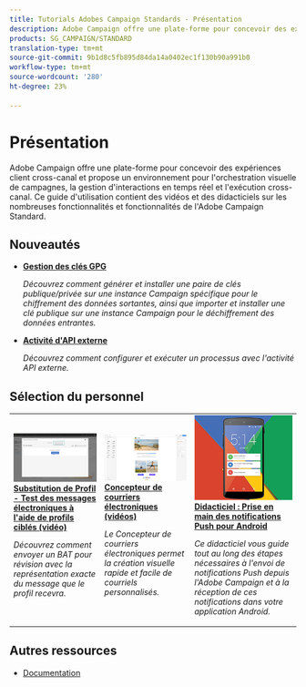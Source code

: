 ```yaml
---
title: Tutorials Adobes Campaign Standards - Présentation
description: Adobe Campaign offre une plate-forme pour concevoir des expériences client cross-canal et propose un environnement pour l'orchestration visuelle de campagnes, la gestion d'interactions en temps réel et l'exécution cross-canal. Ce guide d'utilisation contient des vidéos et des didacticiels sur les nombreuses fonctionnalités et fonctionnalités de l'Adobe Campaign Standard.
products: SG_CAMPAIGN/STANDARD
translation-type: tm+mt
source-git-commit: 9b1d8c5fb895d84da14a0402ec1f130b90a991b0
workflow-type: tm+mt
source-wordcount: '280'
ht-degree: 23%

---
```



# Présentation

Adobe Campaign offre une plate-forme pour concevoir des expériences client cross-canal et propose un environnement pour l&#39;orchestration visuelle de campagnes, la gestion d&#39;interactions en temps réel et l&#39;exécution cross-canal. Ce guide d&#39;utilisation contient des vidéos et des didacticiels sur les nombreuses fonctionnalités et fonctionnalités de l&#39;Adobe Campaign Standard.

## Nouveautés

* **[Gestion des clés GPG](/help/administrating/control-panel/gpg-key-management/gpg-key-management-overview.md)**

   *Découvrez comment générer et installer une paire de clés publique/privée sur une instance Campaign spécifique pour le chiffrement des données sortantes, ainsi que importer et installer une clé publique sur une instance Campaign pour le déchiffrement des données entrantes.*

* **[Activité d&#39;API externe](/help/managing-processes-and-data/data-management-activities/external-api-activity.md)**

   *Découvrez comment configurer et exécuter un processus avec l&#39;activité API externe.*

## Sélection du personnel

<table>
<tr>
  <td>
    <a href="./communication-channels/email/profile-substitution.md"> 
      <img alt="Substitution de Profil - Test des messages électroniques à l'aide de profils ciblés (vidéo)" src="./assets/substitution_tab.png"/>
    </a>
    <div>
      <a href="./communication-channels/email/profile-substitution.md">
    <strong>Substitution de Profil - Test des messages électroniques à l'aide de profils ciblés (vidéo)</strong>
    </a>
    </div>
    <p>
    <em>Découvrez comment envoyer un BAT pour révision avec la représentation exacte du message que le profil recevra.</em>
    <p>
  </td>
   <td>
    <a href="./designing-content/email-designer/email-designer-overview.md">
      <img alt="Concepteur de courriers électroniques (vidéos)" src="./assets/email_designer_tutorial.png" />
    </a>
    <div>
      <a href="./designing-content/email-designer/email-designer-overview.md">
    <strong>Concepteur de courriers électroniques (vidéos)</strong>
    </a>
    </div>
    <p>
    <em>Le Concepteur de courriers électroniques permet la création visuelle rapide et facile de courriels personnalisés.</em>
    <p>
  </td>
  <td>
    <a href="https://docs.adobe.com/content/help/en/campaign-standard-learn/getting-started-with-push-notifications-android/introduction.html">
      <img alt="Didacticiel : Prise en main des notifications Push pour Android" src="./assets/push-for-android.png" />
    </a>
    <div>
      <a href="https://docs.adobe.com/content/help/en/campaign-standard-learn/getting-started-with-push-notifications-android/introduction.html">
    <strong>Didacticiel : Prise en main des notifications Push pour Android</strong>
    </a>
    </div>
    <p>
    <em>Ce didacticiel vous guide tout au long des étapes nécessaires à l'envoi de notifications Push depuis l'Adobe Campaign et à la réception de ces notifications dans votre application Android. </em>
    <p>
  </td>
</tr>
</table>

## Autres ressources

* [Documentation](https://docs.adobe.com/content/help/fr-FR/campaign-standard/using/campaign-standard-home.html)
